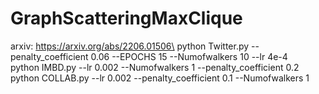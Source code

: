 # GraphScatteringMaxClique
arxiv: https://arxiv.org/abs/2206.01506\
python Twitter.py --penalty_coefficient 0.06 --EPOCHS 15 --Numofwalkers 10 --lr 4e-4\
python IMBD.py --lr 0.002 --Numofwalkers 1 --penalty_coefficient 0.2\
python COLLAB.py --lr 0.002 --penalty_coefficient 0.1 --Numofwalkers 1
